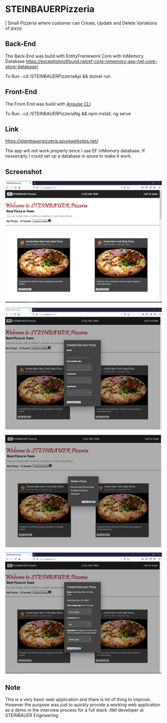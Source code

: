 # STEINBAUERPizzeria
| Small Pizzeria where customer can Create, Update and Delete Variations of pizza

## Back-End
 
 The Back-End was build with EntityFramework Core with InMemory Database 
 https://exceptionnotfound.net/ef-core-inmemory-asp-net-core-store-database/
 
 To Run : cd /STEINBAUERPizzeriaApi && dotnet run

## Front-End
 
 The Front-End was build with [Angular CLI](https://github.com/angular/angular-cli) 
 
 To Run : cd /STEINBAUERPizzeriaNg && npm install, ng serve

## Link

https://steinbauerpizzeria.azurewebsites.net/ 

The app will not work properly since I use EF InMemory database. If nessecarly I could set up a database in azure to make it work.

## Screenshot

![GitHub Logo](/screenshots/Home.PNG)

![GitHub Logo](/screenshots/CreatePizza.PNG)

![GitHub Logo](/screenshots/DeletePizza.PNG)

![GitHub Logo](/screenshots/EditPizza.PNG)

## Note

This is a very basic web application and there is lot of thing to improve. However the purpose was just to quickly provide a working web application
as a demo in the interview process for a full stack .Net developer at  STEINBAUER Engineering.


